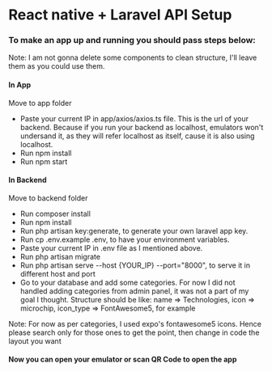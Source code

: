 <h1>React native + Laravel API Setup</h1>

<h3>To make an app up and running you should pass steps below:</h3>
<p>Note: I am not gonna delete some components to clean structure, I'll leave them as you could use them.</p>

<h4>In App</h4>
<p>Move to app folder</p>
<ul>
    <li>Paste your current IP in app/axios/axios.ts file. This is the url of your backend. Because if you run your backend as localhost, emulators won't undersand it, as they will refer localhost as itself, cause it is also using localhost.</li>
    <li>Run npm install</li>
    <li>Run npm start</li>
</ul>

<h4>In Backend</h4>
<p>Move to backend folder</p>
<ul>
    <li>Run composer install</li>
    <li>Run npm install</li>
    <li>Run php artisan key:generate, to generate your own laravel app key.</li>
    <li>Run cp .env.example .env, to have your environment variables.</li>
    <li>Paste your current IP in .env file as I mentioned above.</li>
    <li>Run php artisan migrate</li>
    <li>Run php artisan serve --host {YOUR_IP} --port="8000", to serve it in different host and port</li>
    <li>Go to your database and add some categories. For now I did not handled adding categories from admin panel, it was not a part of my goal I thought. Structure should be like: name => Technologies, icon => microchip, icon_type => FontAwesome5, for example</li>
</ul>
<p>Note: For now as per categories, I used expo's fontawesome5 icons. Hence please search only for those ones to get the point, then change in code the layout you want</p>

<h4>Now you can open your emulator or scan QR Code to open the app</h4>
